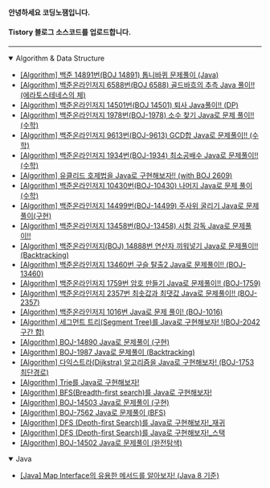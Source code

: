 #### 안녕하세요 코딩노잼입니다.
#### Tistory 블로그 소스코드를 업로드합니다.

---
<details open>   
   <summary>Algorithm & Data Structure</summary>

   - [[Algorithm] 백준 14891번(BOJ 14891) 톱니바퀴 문제풀이 (Java)](https://github.com/CodingNoJam/tistory_blog_code/blob/master/src/study/blog/codingnojam/algorithm/BOJ_14891.java)
   - [[Algorithm] 백준온라인저지 6588번(BOJ 6588) 골드바흐의 추측 Java 풀이!! (에라토스테네스의 체)](https://github.com/CodingNoJam/tistory_blog_code/blob/master/src/study/blog/codingnojam/algorithm/BOJ_6588.java)
   - [[Algorithm] 백준온라인저지 14501번(BOJ 14501) 퇴사 Java풀이!! (DP)](https://github.com/CodingNoJam/tistory_blog_code/blob/master/src/study/blog/codingnojam/algorithm/BOJ_14501.java)
   - [[Algorithm] 백준온라인저지 1978번(BOJ-1978) 소수 찾기 Java로 문제 풀이!! (수학)](https://github.com/CodingNoJam/tistory_blog_code/blob/master/src/study/blog/codingnojam/algorithm/BOJ_1978.java)
   - [[Algorithm] 백준온라인저지 9613번(BOJ-9613) GCD합 Java로 문제풀이!! (수학)](https://github.com/CodingNoJam/tistory_blog_code/blob/master/src/study/blog/codingnojam/algorithm/BOJ_9613.java)
   - [[Algorithm] 백준온라인저지 1934번(BOJ-1934) 최소공배수 Java로 문제풀이!! (수학)](https://github.com/CodingNoJam/tistory_blog_code/blob/master/src/study/blog/codingnojam/algorithm/BOJ_1934.java)
   - [[Algorithm] 유클리드 호제법을 Java로 구현해보자!! (with BOJ 2609)](https://github.com/CodingNoJam/tistory_blog_code/blob/master/src/study/blog/codingnojam/algorithm/BOJ_2609.java)
   - [[Algorithm] 백준온라인저지 10430번(BOJ-10430) 나머지 Java로 문제 풀이 (수학)](https://github.com/CodingNoJam/tistory_blog_code/blob/master/src/study/blog/codingnojam/algorithm/BOJ_10430.java)
   - [[Algorithm] 백준온라인저지 14499번(BOJ-14499) 주사위 굴리기 Java로 문제풀이(구현)](https://github.com/CodingNoJam/tistory_blog_code/blob/master/src/study/blog/codingnojam/algorithm/BOJ_14499.java)
   - [[Algorithm] 백준온라인저지 13458번(BOJ-13458) 시험 감독 Java로 문제풀이!!](https://github.com/CodingNoJam/tistory_blog_code/blob/master/src/study/blog/codingnojam/algorithm/BOJ_13458.java)
   - [[Algorithm] 백준온라인저지(BOJ) 14888번 연산자 끼워넣기 Java로 문제풀이!! (Backtracking)](https://github.com/CodingNoJam/tistory_blog_code/blob/master/src/study/blog/codingnojam/algorithm/BOJ_14888.java)
   - [[Algorithm] 백준온라인저지 13460번 구슬 탈출2 Java로 문제풀이!! (BOJ-13460)](https://github.com/CodingNoJam/tistory_blog_code/blob/master/src/study/blog/codingnojam/algorithm/BOJ_13460.java)
   - [[Algorithm] 백준온라인저지 1759번 암호 만들기 Java로 문제풀이!! (BOJ-1759)](https://github.com/CodingNoJam/tistory_blog_code/blob/master/src/study/blog/codingnojam/algorithm/BOJ_1759.java)
   - [[Algorithm] 백준온라인저지 2357번 최솟값과 최댓값 Java로 문제풀이!! (BOJ-2357)](https://github.com/CodingNoJam/tistory_blog_code/blob/master/src/study/blog/codingnojam/algorithm/BOJ_2357.java)
   - [[Algorithm] 백준온라인저지 1016번 Java로 문제 풀이! (BOJ-1016)](https://github.com/CodingNoJam/tistory_blog_code/blob/master/src/study/blog/codingnojam/algorithm/BOJ_1016.java)
   - [[Algorithm] 세그먼트 트리(Segment Tree)를 Java로 구현해보자! !(BOJ-2042 구간 합)](https://github.com/CodingNoJam/tistory_blog_code/blob/master/src/study/blog/codingnojam/algorithm/BOJ_2042.java)
   - [[Algorithm] BOJ-14890 Java로 문제풀이 (구현)](https://github.com/CodingNoJam/tistory_blog_code/blob/master/src/study/blog/codingnojam/algorithm/BOJ_14890.java)
   - [[Algorithm] BOJ-1987 Java로 문제풀이 (Backtracking)](https://github.com/CodingNoJam/tistory_blog_code/blob/master/src/study/blog/codingnojam/algorithm/BOJ_1987.java)
   - [[Algorithm] 다익스트라(Dijkstra) 알고리즘을 Java로 구현해보자! (BOJ-1753 최단경로)](https://github.com/CodingNoJam/tistory_blog_code/blob/master/src/study/blog/codingnojam/algorithm/Study_Dijkstra.java)
   - [[Algorithm] Trie를 Java로 구현해보자!](https://github.com/CodingNoJam/tistory_blog_code/blob/master/src/study/blog/codingnojam/algorithm/Study_Trie.java)
   - [[Algorithm] BFS(Breadth-first search)를 Java로 구현해보자!](https://github.com/CodingNoJam/tistory_blog_code/blob/master/src/study/blog/codingnojam/algorithm/StudyBFS.java)
   - [[Algorithm] BOJ-14503 Java로 문제풀이 (구현)](https://github.com/CodingNoJam/tistory_blog_code/blob/master/src/study/blog/codingnojam/algorithm/BOJ_14503.java)
   - [[Algorithm] BOJ-7562 Java로 문제풀이 (BFS)](https://github.com/CodingNoJam/tistory_blog_code/blob/master/src/study/blog/codingnojam/algorithm/BOJ_7562.java)
   - [[Algorithm] DFS (Depth-first Search)를 Java로 구현해보자!_재귀](https://github.com/CodingNoJam/tistory_blog_code/blob/master/src/study/blog/codingnojam/algorithm/Study_DFS_Recursion.java)
   - [[Algorithm] DFS (Depth-first Search)를 Java로 구현해보자!_스택](https://github.com/CodingNoJam/tistory_blog_code/blob/master/src/study/blog/codingnojam/algorithm/Study_DFS_stack.java)
   - [[Algorithm] BOJ-14502 Java로 문제풀이 (완전탐색)](https://github.com/CodingNoJam/tistory_blog_code/blob/master/src/study/blog/codingnojam/algorithm/BOJ_14502.java)
</details>

<details open>   
   <summary>Java</summary>

   - [[Java] Map Interface의 유용한 메서드를 알아보자! (Java 8 기준)](https://github.com/CodingNoJam/tistory_blog_code/blob/master/src/study/blog/codingnojam/java/StudyhMapMethod.java)
</details>

